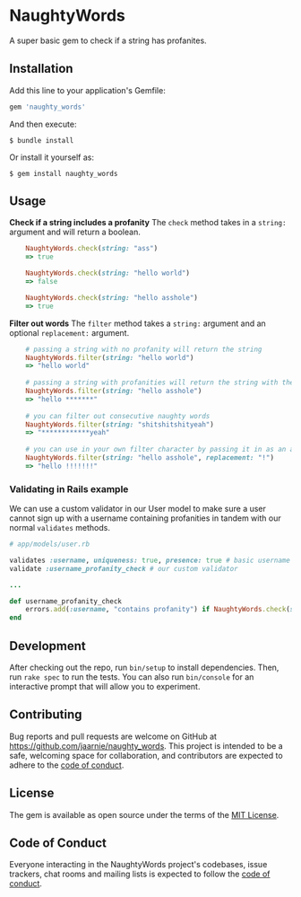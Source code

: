 # NaughtyWords

A super basic gem to check if a string has profanites. 

## Installation

Add this line to your application's Gemfile:

```ruby
gem 'naughty_words'
```

And then execute:

    $ bundle install

Or install it yourself as:

    $ gem install naughty_words

## Usage

**Check if a string includes a profanity**
The `check` method takes in a `string:` argument and will return a boolean.
```ruby
    NaughtyWords.check(string: "ass")
    => true

    NaughtyWords.check(string: "hello world")
    => false

    NaughtyWords.check(string: "hello asshole")
    => true
```

**Filter out words**
The `filter` method takes a `string:` argument and an optional `replacement:` argument.

``` ruby
    # passing a string with no profanity will return the string
    NaughtyWords.filter(string: "hello world")
    => "hello world"
    
    # passing a string with profanities will return the string with the profanity filtered out
    NaughtyWords.filter(string: "hello asshole")
    => "hello *******"
    
    # you can filter out consecutive naughty words
    NaughtyWords.filter(string: "shitshitshityeah")
    => "************yeah"
    
    # you can use in your own filter character by passing it in as an argument  ("*" is by default)
    NaughtyWords.filter(string: "hello asshole", replacement: "!")
    => "hello !!!!!!!"
```

### Validating in Rails example
We can use a custom validator in our User model to make sure a user cannot sign up with a username containing profanities in tandem with our normal `validates` methods.

```ruby
# app/models/user.rb

validates :username, uniqueness: true, presence: true # basic username validation 
validate :username_profanity_check # our custom validator

...

def username_profanity_check
    errors.add(:username, "contains profanity") if NaughtyWords.check(string: username)
end
```

## Development

After checking out the repo, run `bin/setup` to install dependencies. Then, run `rake spec` to run the tests. You can also run `bin/console` for an interactive prompt that will allow you to experiment.

## Contributing

Bug reports and pull requests are welcome on GitHub at https://github.com/jaarnie/naughty_words. This project is intended to be a safe, welcoming space for collaboration, and contributors are expected to adhere to the [code of conduct](https://github.com/jaarnie/naughty_words/blob/master/CODE_OF_CONDUCT.md).

## License

The gem is available as open source under the terms of the [MIT License](https://opensource.org/licenses/MIT).

## Code of Conduct

Everyone interacting in the NaughtyWords project's codebases, issue trackers, chat rooms and mailing lists is expected to follow the [code of conduct](https://github.com/[USERNAME]/naughty_words/blob/master/CODE_OF_CONDUCT.md).
